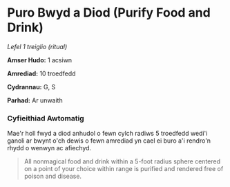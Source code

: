 # Puro Bwyd a Diod (Purify Food and Drink)

*Lefel 1 treiglio (ritual)*

**Amser Hudo:** 1 acsiwn

**Amrediad:** 10 troedfedd

**Cydrannau:** G, S

**Parhad:** Ar unwaith

### Cyfieithiad Awtomatig

Mae'r holl fwyd a diod anhudol o fewn cylch radiws 5 troedfedd wedi'i ganoli ar bwynt o'ch dewis o fewn amrediad yn cael ei buro a'i rendro'n rhydd o wenwyn ac afiechyd.

>  All nonmagical food and drink within a 5-foot radius sphere centered on a point of your choice within range is purified and rendered free of poison and disease.